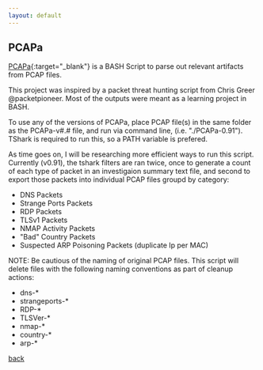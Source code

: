 ```yaml
---
layout: default
---
```


## PCAPa

[PCAPa](https://github.com/gaterunner341/PCAPa){:target="_blank"} is a BASH Script to parse out relevant artifacts from PCAP files.

This project was inspired by a packet threat hunting script from Chris Greer @packetpioneer. Most of the outputs were meant as a learning project in BASH.

To use any of the versions of PCAPa, place PCAP file(s) in the same folder as the PCAPa-v#.# file, and run via command line, (i.e. "./PCAPa-0.91"). TShark is required to run this, so a PATH variable is prefered.

As time goes on, I will be researching more efficient ways to run this script. Currently (v0.91), the tshark filters are ran twice, once to generate a count of each type of packet in an investigaion summary text file, and second to export those packets into individual PCAP files groupd by category:

* DNS Packets
* Strange Ports Packets
* RDP Packets
* TLSv1 Packets
* NMAP Activity Packets
* "Bad" Country Packets
* Suspected ARP Poisoning Packets (duplicate Ip per MAC)

NOTE: Be cautious of the naming of original PCAP files. This script will delete files with the following naming conventions as part of cleanup actions:

* dns-*
* strangeports-*
* RDP-*
* TLSVer-*
* nmap-*
* country-*
* arp-*

[back](.)

